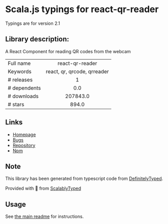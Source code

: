 
# Scala.js typings for react-qr-reader

Typings are for version 2.1

## Library description:
A React Component for reading QR codes from the webcam

|                    |                 |
| ------------------ | :-------------: |
| Full name          | react-qr-reader |
| Keywords           | react, qr, qrcode, qrreader |
| # releases         | 1 |
| # dependents       | 0.0 |
| # downloads        | 207843.0 |
| # stars            | 894.0 |

## Links
- [Homepage](https://github.com/react-qr-reader/react-qr-reader#readme)
- [Bugs](https://github.com/react-qr-reader/react-qr-reader/issues)
- [Repository](https://github.com/react-qr-reader/react-qr-reader)
- [Npm](https://www.npmjs.com/package/react-qr-reader)
    


## Note
This library has been generated from typescript code from [DefinitelyTyped](https://definitelytyped.org).

Provided with :purple_heart: from [ScalablyTyped](https://github.com/oyvindberg/ScalablyTyped)

## Usage
See [the main readme](../../readme.md) for instructions.


